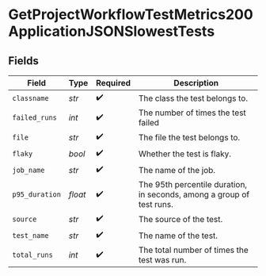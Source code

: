 # GetProjectWorkflowTestMetrics200ApplicationJSONSlowestTests


## Fields

| Field                                                                 | Type                                                                  | Required                                                              | Description                                                           |
| --------------------------------------------------------------------- | --------------------------------------------------------------------- | --------------------------------------------------------------------- | --------------------------------------------------------------------- |
| `classname`                                                           | *str*                                                                 | :heavy_check_mark:                                                    | The class the test belongs to.                                        |
| `failed_runs`                                                         | *int*                                                                 | :heavy_check_mark:                                                    | The number of times the test failed                                   |
| `file`                                                                | *str*                                                                 | :heavy_check_mark:                                                    | The file the test belongs to.                                         |
| `flaky`                                                               | *bool*                                                                | :heavy_check_mark:                                                    | Whether the test is flaky.                                            |
| `job_name`                                                            | *str*                                                                 | :heavy_check_mark:                                                    | The name of the job.                                                  |
| `p95_duration`                                                        | *float*                                                               | :heavy_check_mark:                                                    | The 95th percentile duration, in seconds, among a group of test runs. |
| `source`                                                              | *str*                                                                 | :heavy_check_mark:                                                    | The source of the test.                                               |
| `test_name`                                                           | *str*                                                                 | :heavy_check_mark:                                                    | The name of the test.                                                 |
| `total_runs`                                                          | *int*                                                                 | :heavy_check_mark:                                                    | The total number of times the test was run.                           |